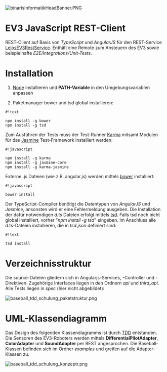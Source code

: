 ![binarisInformatikHeadBanner.PNG](https://bitbucket.org/repo/4686Ep/images/4038916651-binarisInformatikHeadBanner.PNG)

# EV3 JavaScript REST-Client #

REST-Client auf Basis von *TypeScript* und *AngularJS* für den REST-Service [LejosEV3RestService](https://bitbucket.org/Cappin79/lejosev3restservice). Enthält eine Remote zum Ansteuern des EV3 sowie beispielhafte *E2E/Integrations/Unit-Tests*.


# Installation #

1. [Node](https://nodejs.org/en/) installieren und **PATH-Variable** in den Umgebungsvariablen anpassen


2. Paketmanager bower und tsd global installieren:

```
#!text

npm install -g bower
npm install -g tsd
```


Zum Ausführen der Tests muss der Test-Runner [Karma](https://karma-runner.github.io/0.13/index.html) mitsamt Modulen für das [Jasmine](http://jasmine.github.io/2.0/introduction.html) Test-Framework installiert werden:

```
#!javascript

npm install -g karma
npm install -g jasmine-core
npm install -g karma-jasmine
```


Externe .js Dateien (wie z.B. angular.js) werden mittels [bower](http://bower.io/) installiert:

```
#!javascript

bower install
```


Der TypeScript-Compiler benötigt die Datentypen von *AngularJS* und *Jasmine*, ansonsten wird er eine Fehlermeldung ausgeben. Die Installation der dafür notwendigen *d.ts* Dateien erfolgt mittels [tsd](http://definitelytyped.org/tsd/).
Falls tsd noch nicht global installiert, vorher "*npm install -g tsd*" eingeben. Im Anschluss alle d.ts-Dateien installieren, die in *tsd.json* definiert sind: 



```
#!text

tsd install

```




# Verzeichnisstruktur #

Die source-Dateien gliedern sich in Angularjs-Services, -Controller und -Direktiven. Zugehörige Interfaces liegen in den Ordnern *api* und *third_api*. Alle Tests liegen in *spec* (hier nicht abgebildet):


![baseball_tdd_schulung_paketstruktur.png](https://bitbucket.org/repo/4686Ep/images/2731117870-baseball_tdd_schulung_paketstruktur.png)



# UML-Klassendiagramm #

Das Design des folgenden Klassendiagramms ist durch [TDD](https://en.wikipedia.org/wiki/Test-driven_development) entstanden. Die Sensoren des EV3-Roboters werden mittels **DifferentialPilotAdapter**, **ColorAdapter** und **SoundAdapter** per REST angesprochen.
Die Baseball-Klassen befinden sich im Ordner *examples* und greifen auf die Adapter-Klassen zu.

![baseball_tdd_schulung_konzeptr.png](https://bitbucket.org/repo/4686Ep/images/4105179146-baseball_tdd_schulung_konzeptr.png)
